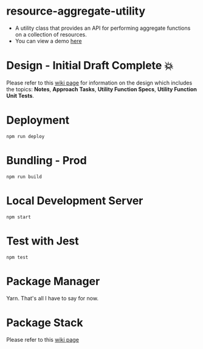 # resource-aggregate-utility
- A utility class that provides an API for performing aggregate functions on a collection of resources.
- You can view a demo [here](https://chartlytics-js-test.firebaseapp.com/)
# Design - Initial Draft Complete :boom:
Please refer to this [wiki page](https://github.com/509dave16/resource-aggregate-utility/wiki/Design) for information on the design which includes the topics: **Notes**, **Approach Tasks**, **Utility Function Specs**, **Utility Function Unit Tests**.

# Deployment 
```
npm run deploy
```

# Bundling - Prod
```
npm run build
```

# Local Development Server
```
npm start
```

# Test with Jest
```
npm test
```

# Package Manager
Yarn. That's all I have to say for now.

# Package Stack
Please refer to this [wiki page](https://github.com/509dave16/resource-aggregate-utility/wiki/Package-Stack)
